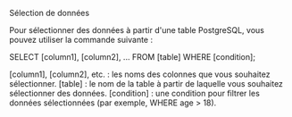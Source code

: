 Sélection de données

Pour sélectionner des données à partir d'une table PostgreSQL, vous pouvez utiliser la commande suivante :


SELECT [column1], [column2], ... FROM [table] WHERE [condition];

[column1], [column2], etc. : les noms des colonnes que vous souhaitez sélectionner.
[table] : le nom de la table à partir de laquelle vous souhaitez sélectionner des données.
[condition] : une condition pour filtrer les données sélectionnées (par exemple, WHERE age > 18).